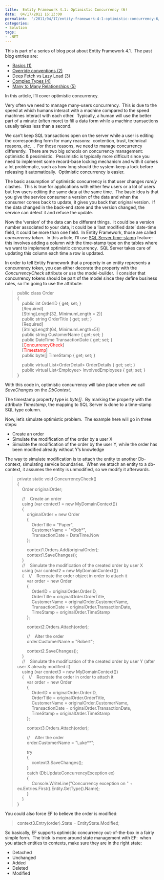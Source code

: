 ```yaml
---
title:  Entity Framework 4.1: Optimistic Concurrency (6)
date:  04/17/2011 16:13:00
permalink:  "/2011/04/17/entity-framework-4-1-optimistic-concurrency-6/"
categories:
- Solution
tags:
- .NET
---
```

<p>This is part of a series of blog post about Entity Framework 4.1.&#160; The past blog entries are:</p>  <ul>   <li><a href="http://vincentlauzon.wordpress.com/2011/04/03/entity-framework-4-1-basics-1/">Basics (1)</a></li>    <li><a href="http://vincentlauzon.wordpress.com/2011/04/06/entity-framework-4-1-override-conventions-2/">Override conventions (2)</a></li>    <li><a href="http://vincentlauzon.wordpress.com/2011/04/11/entity-framework-4-1-deep-fetch-vs-lazy-load-3/">Deep Fetch vs Lazy Load (3)</a></li>    <li><a href="http://vincentlauzon.wordpress.com/2011/04/13/entity-framework-4-1-complex-types-4/">Complex Types (4)</a></li>    <li><a href="http://vincentlauzon.wordpress.com/2011/04/15/entity-framework-4-1-many-to-many-relationships-5/">Many to Many Relationships (5)</a></li> </ul>  <p>In this article, I’ll cover optimistic concurrency.</p>  <p>Very often we need to manage many-users concurrency.&#160; This is due to the speed at which humans interact with a machine compared to the speed machines interact with each other.&#160; Typically, a human will use the better part of a minute (often more) to fill a data form while a machine transactions usually takes less than a second.</p>  <p>We can’t keep SQL transactions open on the server while a user is editing the corresponding form for many reasons:&#160; contention, trust, technical reasons, etc.&#160; .&#160; For those reasons, we need to manage concurrency differently.&#160; There are two big schools on concurrency management:&#160; optimistic &amp; pessimistic.&#160; Pessimistic is typically more difficult since you need to implement some record-base locking mechanism and with it comes a lot problematic, such as how long should the system keep a lock before releasing it automatically.&#160; Optimistic concurrency is easier.</p>  <p>The basic assumption of optimistic concurrency is that user changes <em>rarely</em> clashes.&#160; This is true for applications with either few users or a lot of users but few users editing the same data at the same time.&#160; The basic idea is that you give the service consumer a version of the data and when the consumer comes back to update, it gives you back that original version.&#160; If the data changed in the back-end store and the version changed, the service can detect it and refuse the update.</p>  <p>Now the ‘version’ of the data can be different things.&#160; It could be a version number associated to your data, it could be a ‘last modified date’ date-time field, it could be more than one field.&#160; In Entity Framework, those are called <em>concurrency token</em>.&#160; In this article, I’ll use <a href="http://msdn.microsoft.com/en-us/library/ms182776(SQL.90).aspx">SQL Server time-stamp</a> feature:&#160; this involves adding a column with the time-stamp type on the tables where we want to implement optimistic concurrency.&#160; SQL Server takes care of updating this column each time a row is updated.</p>  <p>In order to tell Entity Framework that a property in an entity represents a concurrency token, you can either decorate the property with the <em>ConcurrencyCheck</em> attribute or use the model-builder.&#160; I consider that concurrency tokens should be part of the model since they define business rules, so I’m going to use the attribute:</p>  <blockquote>   <p>public class Order     <br />{      <br />&#160;&#160;&#160; public int OrderID { get; set; }      <br />&#160;&#160;&#160; [Required]      <br />&#160;&#160;&#160; [StringLength(32, MinimumLength = 2)]      <br />&#160;&#160;&#160; public string OrderTitle { get; set; }      <br />&#160;&#160;&#160; [Required]      <br />&#160;&#160;&#160; [StringLength(64, MinimumLength=5)]      <br />&#160;&#160;&#160; public string CustomerName { get; set; }      <br />&#160;&#160;&#160; public DateTime TransactionDate { get; set; }      <br />&#160;&#160;&#160; [<font color="#ff0000">ConcurrencyCheck</font>]      <br />&#160;&#160;&#160; [<font color="#ff0000">Timestamp</font>]      <br />&#160;&#160;&#160; public byte[] TimeStamp { get; set; } </p>    <p>&#160;&#160;&#160; public virtual List&lt;OrderDetail&gt; OrderDetails { get; set; }     <br />&#160;&#160;&#160; public virtual List&lt;Employee&gt; InvolvedEmployees { get; set; }      <br />} </p> </blockquote>  <p>With this code in, optimistic concurrency will take place when we call <em>SaveChanges</em> on the <em>DbContext</em>.</p>  <p>The timestamp property type is <em>byte[]</em>.&#160; By marking the property with the attribute <em>Timestamp</em>, the mapping to SQL Server is done to a time-stamp SQL type column.</p>  <p>Now, let’s simulate optimistic problem.&#160; The example here will go in three steps:</p>  <ul>   <li>Create an order</li>    <li>Simulate the modification of the order by a user X</li>    <li>Simulate the modification of the order by the user Y, while the order has been modified already without Y’s knowledge</li> </ul>  <p>The way to simulate modification is to attach the entity to another Db-context, simulating service boundaries.&#160; When we attach an entity to a db-context, it assumes the entity is unmodified, so we modify it afterwards.&#160; </p>  <blockquote>   <p>private static void ConcurrencyCheck()     <br />{      <br />&#160;&#160;&#160; Order originalOrder; </p>    <p>&#160;&#160;&#160; //&#160;&#160;&#160; Create an order     <br />&#160;&#160;&#160; using (var context1 = new MyDomainContext())      <br />&#160;&#160;&#160; {      <br />&#160;&#160;&#160;&#160;&#160;&#160;&#160; originalOrder = new Order      <br />&#160;&#160;&#160;&#160;&#160;&#160;&#160; {      <br />&#160;&#160;&#160;&#160;&#160;&#160;&#160;&#160;&#160;&#160;&#160; OrderTitle = &quot;Paper&quot;,      <br />&#160;&#160;&#160;&#160;&#160;&#160;&#160;&#160;&#160;&#160;&#160; CustomerName = &quot;*Bob*&quot;,      <br />&#160;&#160;&#160;&#160;&#160;&#160;&#160;&#160;&#160;&#160;&#160; TransactionDate = DateTime.Now      <br />&#160;&#160;&#160;&#160;&#160;&#160;&#160; }; </p>    <p>&#160;&#160;&#160;&#160;&#160;&#160;&#160; context1.Orders.Add(originalOrder);     <br />&#160;&#160;&#160;&#160;&#160;&#160;&#160; context1.SaveChanges();      <br />&#160;&#160;&#160; }      <br />&#160;&#160;&#160; //&#160;&#160;&#160; Simulate the modification of the created order by user X      <br />&#160;&#160;&#160; using (var context2 = new MyDomainContext())      <br />&#160;&#160;&#160; {&#160;&#160;&#160; //&#160;&#160;&#160; Recreate the order object in order to attach it      <br />&#160;&#160;&#160;&#160;&#160;&#160;&#160; var order = new Order      <br />&#160;&#160;&#160;&#160;&#160;&#160;&#160; {      <br />&#160;&#160;&#160;&#160;&#160;&#160;&#160;&#160;&#160;&#160;&#160; OrderID = originalOrder.OrderID,      <br />&#160;&#160;&#160;&#160;&#160;&#160;&#160;&#160;&#160;&#160;&#160; OrderTitle = originalOrder.OrderTitle,      <br />&#160;&#160;&#160;&#160;&#160;&#160;&#160;&#160;&#160;&#160;&#160; CustomerName = originalOrder.CustomerName,      <br />&#160;&#160;&#160;&#160;&#160;&#160;&#160;&#160;&#160;&#160;&#160; TransactionDate = originalOrder.TransactionDate,      <br />&#160;&#160;&#160;&#160;&#160;&#160;&#160;&#160;&#160;&#160;&#160; TimeStamp = originalOrder.TimeStamp      <br />&#160;&#160;&#160;&#160;&#160;&#160;&#160; }; </p>    <p>&#160;&#160;&#160;&#160;&#160;&#160;&#160; context2.Orders.Attach(order); </p>    <p>&#160;&#160;&#160;&#160;&#160;&#160;&#160; //&#160;&#160;&#160; Alter the order     <br />&#160;&#160;&#160;&#160;&#160;&#160;&#160; order.CustomerName = &quot;Robert&quot;; </p>    <p>&#160;&#160;&#160;&#160;&#160;&#160;&#160; context2.SaveChanges();     <br />&#160;&#160;&#160; }      <br />&#160;&#160;&#160; //&#160;&#160;&#160; Simulate the modification of the created order by user Y (after user X already modified it)      <br />&#160;&#160;&#160; using (var context3 = new MyDomainContext())      <br />&#160;&#160;&#160; {&#160;&#160;&#160; //&#160;&#160;&#160; Recreate the order in order to attach it      <br />&#160;&#160;&#160;&#160;&#160;&#160;&#160; var order = new Order      <br />&#160;&#160;&#160;&#160;&#160;&#160;&#160; {      <br />&#160;&#160;&#160;&#160;&#160;&#160;&#160;&#160;&#160;&#160;&#160; OrderID = originalOrder.OrderID,      <br />&#160;&#160;&#160;&#160;&#160;&#160;&#160;&#160;&#160;&#160;&#160; OrderTitle = originalOrder.OrderTitle,      <br />&#160;&#160;&#160;&#160;&#160;&#160;&#160;&#160;&#160;&#160;&#160; CustomerName = originalOrder.CustomerName,      <br />&#160;&#160;&#160;&#160;&#160;&#160;&#160;&#160;&#160;&#160;&#160; TransactionDate = originalOrder.TransactionDate,      <br />&#160;&#160;&#160;&#160;&#160;&#160;&#160;&#160;&#160;&#160;&#160; TimeStamp = originalOrder.TimeStamp      <br />&#160;&#160;&#160;&#160;&#160;&#160;&#160; }; </p>    <p>&#160;&#160;&#160;&#160;&#160;&#160;&#160; context3.Orders.Attach(order); </p>    <p>&#160;&#160;&#160;&#160;&#160;&#160;&#160; //&#160;&#160;&#160; Alter the order     <br />&#160;&#160;&#160;&#160;&#160;&#160;&#160; order.CustomerName = &quot;Luke**&quot;; </p>    <p>&#160;&#160;&#160;&#160;&#160;&#160;&#160; try     <br />&#160;&#160;&#160;&#160;&#160;&#160;&#160; {      <br />&#160;&#160;&#160;&#160;&#160;&#160;&#160;&#160;&#160;&#160;&#160; context3.SaveChanges();      <br />&#160;&#160;&#160;&#160;&#160;&#160;&#160; }      <br />&#160;&#160;&#160;&#160;&#160;&#160;&#160; catch (DbUpdateConcurrencyException ex)      <br />&#160;&#160;&#160;&#160;&#160;&#160;&#160; {      <br />&#160;&#160;&#160;&#160;&#160;&#160;&#160;&#160;&#160;&#160;&#160; Console.WriteLine(&quot;Concurrency exception on &quot; + ex.Entries.First().Entity.GetType().Name);      <br />&#160;&#160;&#160;&#160;&#160;&#160;&#160; }      <br />&#160;&#160;&#160; }      <br />} </p> </blockquote>  <p>You could also force EF to believe the order is modified:</p>  <blockquote>   <p>context3.Entry(order).State = EntityState.Modified; </p> </blockquote>  <p>So basically, EF supports optimistic concurrency out-of-the-box in a fairly simple form.&#160; The trick is more around state management with EF:&#160; when you attach entities to contexts, make sure they are in the right state:</p>  <ul>   <li>Detached</li>    <li>Unchanged</li>    <li>Added</li>    <li>Deleted</li>    <li>Modified</li> </ul>